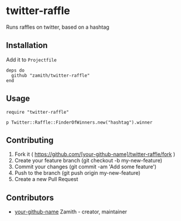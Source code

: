 # twitter-raffle

Runs raffles on twitter, based on a hashtag

## Installation

Add it to `Projectfile`

```crystal
deps do
  github "zamith/twitter-raffle"
end
```

## Usage

```crystal
require "twitter-raffle"

p Twitter::Raffle::FinderOfWinners.new("hashtag").winner
```

## Contributing

1. Fork it ( https://github.com/[your-github-name]/twitter-raffle/fork )
2. Create your feature branch (git checkout -b my-new-feature)
3. Commit your changes (git commit -am 'Add some feature')
4. Push to the branch (git push origin my-new-feature)
5. Create a new Pull Request

## Contributors

- [your-github-name](https://github.com/[your-github-name]) Zamith - creator, maintainer
